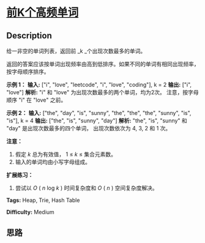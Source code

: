 # [前K个高频单词][title]

## Description

给一非空的单词列表，返回前  _k  _个出现次数最多的单词。

返回的答案应该按单词出现频率由高到低排序。如果不同的单词有相同出现频率，按字母顺序排序。

**示例 1：**
            **输入:** ["i", "love", "leetcode", "i", "love", "coding"], k = 2    **输出:** ["i", "love"]    **解析:** "i" 和 "love" 为出现次数最多的两个单词，均为2次。        注意，按字母顺序 "i" 在 "love" 之前。    



**示例 2：**
            **输入:** ["the", "day", "is", "sunny", "the", "the", "the", "sunny", "is", "is"], k = 4    **输出:** ["the", "is", "sunny", "day"]    **解析:** "the", "is", "sunny" 和 "day" 是出现次数最多的四个单词，        出现次数依次为 4, 3, 2 和 1 次。    



**注意：**

  1. 假定 _k_ 总为有效值， 1 ≤ _k_ ≤ 集合元素数。
  2. 输入的单词均由小写字母组成。



**扩展练习：**

  1. 尝试以  _O_ ( _n_ log _k_ ) 时间复杂度和  _O_ ( _n_ ) 空间复杂度解决。


**Tags:** Heap, Trie, Hash Table

**Difficulty:** Medium

## 思路

[title]: https://leetcode-cn.com/problems/top-k-frequent-words
